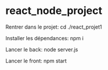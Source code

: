 # react_node_project

Rentrer dans le projet: cd ./react_projet1

Installer les dépendances: npm i

Lancer le back: node server.js

Lancer le front: npm start